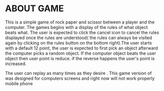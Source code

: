 # ABOUT GAME

This is a simple game of rock paper and scissor between a player and the computer. The games begins with a display of the rules of what object beats what. The user is expected to click the cancel icon to cancel the rules displayed once the rules are understood( the rules can always be visited again by clicking on the rules button on the bottom right).The user starts with a default 12 point, the user is expected to first pick an object afterward the computer picks a random object. If the computer object beats the user object then user point is reduce. if the reverse happens the user's point is increased.

The user can replay as many times as they desire . This game version of was designed for computers screens and right now will not work properly mobile phone